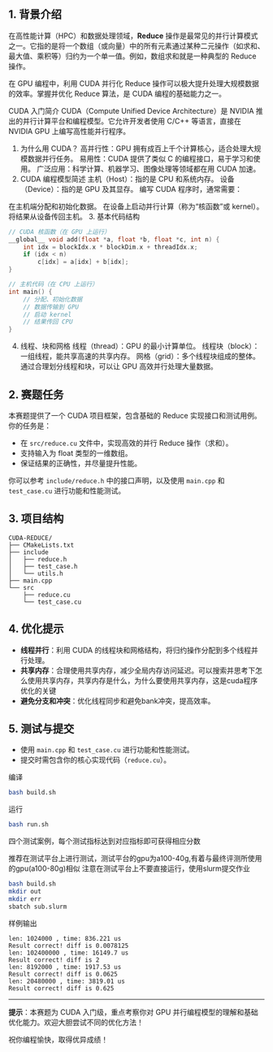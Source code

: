 ## 1. 背景介绍

在高性能计算（HPC）和数据处理领域，**Reduce** 操作是最常见的并行计算模式之一。它指的是将一个数组（或向量）中的所有元素通过某种二元操作（如求和、最大值、乘积等）归约为一个单一值。例如，数组求和就是一种典型的 Reduce 操作。

在 GPU 编程中，利用 CUDA 并行化 Reduce 操作可以极大提升处理大规模数据的效率。掌握并优化 Reduce 算法，是 CUDA 编程的基础能力之一。


CUDA 入门简介
CUDA（Compute Unified Device Architecture）是 NVIDIA 推出的并行计算平台和编程模型。它允许开发者使用 C/C++ 等语言，直接在 NVIDIA GPU 上编写高性能并行程序。
1. 为什么用 CUDA？
高并行性：GPU 拥有成百上千个计算核心，适合处理大规模数据并行任务。
易用性：CUDA 提供了类似 C 的编程接口，易于学习和使用。
广泛应用：科学计算、机器学习、图像处理等领域都在用 CUDA 加速。
2. CUDA 编程模型简述
主机（Host）：指的是 CPU 和系统内存。
设备（Device）：指的是 GPU 及其显存。
编写 CUDA 程序时，通常需要：

在主机端分配和初始化数据。
在设备上启动并行计算（称为“核函数”或 kernel）。
将结果从设备传回主机。
3. 基本代码结构
``` c++
// CUDA 核函数（在 GPU 上运行）
__global__ void add(float *a, float *b, float *c, int n) {
    int idx = blockIdx.x * blockDim.x + threadIdx.x;
    if (idx < n)
        c[idx] = a[idx] + b[idx];
}

// 主机代码（在 CPU 上运行）
int main() {
    // 分配、初始化数据
    // 数据传输到 GPU
    // 启动 kernel
    // 结果传回 CPU
}
```
4. 线程、块和网格
线程（thread）：GPU 的最小计算单位。
线程块（block）：一组线程，能共享高速的共享内存。
网格（grid）：多个线程块组成的整体。
通过合理划分线程和块，可以让 GPU 高效并行处理大量数据。

## 2. 赛题任务

本赛题提供了一个 CUDA 项目框架，包含基础的 Reduce 实现接口和测试用例。你的任务是：

- 在 `src/reduce.cu` 文件中，实现高效的并行 Reduce 操作（求和）。
- 支持输入为 float 类型的一维数组。
- 保证结果的正确性，并尽量提升性能。

你可以参考 `include/reduce.h` 中的接口声明，以及使用 `main.cpp` 和 `test_case.cu` 进行功能和性能测试。


## 3. 项目结构
```
CUDA-REDUCE/
├── CMakeLists.txt
├── include
│   ├── reduce.h
│   ├── test_case.h
│   └── utils.h
├── main.cpp
└── src
    ├── reduce.cu
    └── test_case.cu
```

## 4. 优化提示

- **线程并行**：利用 CUDA 的线程块和网格结构，将归约操作分配到多个线程并行处理。
- **共享内存**：合理使用共享内存，减少全局内存访问延迟。可以搜索并思考下怎么使用共享内存，共享内存是什么，为什么要使用共享内存，这是cuda程序优化的关键
- **避免分支和冲突**：优化线程同步和避免bank冲突，提高效率。

## 5. 测试与提交

- 使用 `main.cpp` 和 `test_case.cu` 进行功能和性能测试。
- 提交时需包含你的核心实现代码（`reduce.cu`）。

编译
``` bash
bash build.sh
```
运行
``` bash
bash run.sh
```
四个测试案例，每个测试指标达到对应指标即可获得相应分数

推荐在测试平台上进行测试，测试平台的gpu为a100-40g,有着与最终评测所使用的gpu(a100-80g)相似
注意在测试平台上不要直接运行，使用slurm提交作业
```bash
bash build.sh
mkdir out
mkdir err
sbatch sub.slurm 
```


样例输出
```
len: 1024000 , time: 836.221 us
Result correct! diff is 0.0078125
len: 102400000 , time: 16149.7 us
Result correct! diff is 2
len: 8192000 , time: 1917.53 us
Result correct! diff is 0.0625
len: 20480000 , time: 3819.01 us
Result correct! diff is 0.625
```
---

**提示**：本赛题为 CUDA 入门级，重点考察你对 GPU 并行编程模型的理解和基础优化能力。欢迎大胆尝试不同的优化方法！

祝你编程愉快，取得优异成绩！